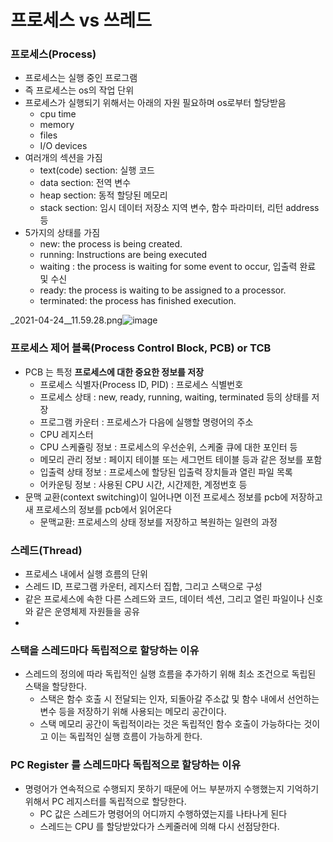 # 프로세스 vs 쓰레드

### **프로세스(Process)**

- 프로세스는 실행 중인 프로그램
- 즉 프로세스는 os의 작업 단위
- 프로세스가 실행되기 위해서는 아래의 자원 필요하며 os로부터 할당받음
    - cpu time
    - memory
    - files
    - I/O devices
- 여러개의 섹션을 가짐
    - text(code) section: 실행 코드
    - data section: 전역 변수
    - heap section: 동적 할당된 메모리
    - stack section: 임시 데이터 저장소 지역 변수, 함수 파라미터, 리턴 address 등
- 5가지의 상태를 가짐
    - new: the process is being created.
    - running: Instructions are being executed
    - waiting : the process is waiting for some event to occur, 입출력 완료 및 수신
    - ready: the process is waiting to be assigned to a processor.
    - terminated: the process has finished execution.

_2021-04-24__11.59.28.png![image](https://user-images.githubusercontent.com/56071126/115954584-ccea8e00-a52c-11eb-83d3-e9799efb3903.png)



### **프로세스 제어 블록(Process Control Block, PCB) or TCB**

- PCB 는 특정 **프로세스에 대한 중요한 정보를 저장**
    - 프로세스 식별자(Process ID, PID) : 프로세스 식별번호
    - 프로세스 상태 : new, ready, running, waiting, terminated 등의 상태를 저장
    - 프로그램 카운터 : 프로세스가 다음에 실행할 명령어의 주소
    - CPU 레지스터
    - CPU 스케쥴링 정보 : 프로세스의 우선순위, 스케줄 큐에 대한 포인터 등
    - 메모리 관리 정보 : 페이지 테이블 또는 세그먼트 테이블 등과 같은 정보를 포함
    - 입출력 상태 정보 : 프로세스에 할당된 입출력 장치들과 열린 파일 목록
    - 어카운팅 정보 : 사용된 CPU 시간, 시간제한, 계정번호 등
- 문맥 교환(context switching)이 일어나면 이전 프로세스 정보를 pcb에 저장하고 새 프로세스의 정보를 pcb에서 읽어온다
    - 문맥교환: 프로세스의 상태 정보를 저장하고 복원하는 일련의 과정

### **스레드(Thread)**

- 프로세스 내에서 실행 흐름의 단위
- 스레드 ID, 프로그램 카운터, 레지스터 집합, 그리고 스택으로 구성
- 같은 프로세스에 속한 다른 스레드와 코드, 데이터 섹션, 그리고 열린 파일이나 신호와 같은 운영체제 자원들을 공유
- 

### **스택을 스레드마다 독립적으로 할당하는 이유**

- 스레드의 정의에 따라 독립적인 실행 흐름을 추가하기 위해 최소 조건으로 독립된 스택을 할당한다.
    - 스택은 함수 호출 시 전달되는 인자, 되돌아갈 주소값 및 함수 내에서 선언하는 변수 등을 저장하기 위해 사용되는 메모리 공간이다.
    - 스택 메모리 공간이 독립적이라는 것은 독립적인 함수 호출이 가능하다는 것이고 이는 독립적인 실행 흐름이 가능하게 한다.

### **PC Register 를 스레드마다 독립적으로 할당하는 이유**

- 명령어가 연속적으로 수행되지 못하기 때문에 어느 부분까지 수행했는지 기억하기 위해서 PC 레지스터를 독립적으로 할당한다.
    - PC 값은 스레드가 명령어의 어디까지 수행하였는지를 나타나게 된다
    - 스레드는 CPU 를 할당받았다가 스케줄러에 의해 다시 선점당한다.

